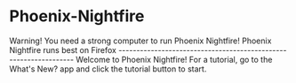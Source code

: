 # Phoenix-Nightfire
Warning! You need a strong computer to run Phoenix Nightfire! Phoenix Nightfire runs best on Firefox ----------------------------------------------------------------- Welcome to Phoenix Nightfire! For a tutorial, go to the What's New? app and click the tutorial button to start.
